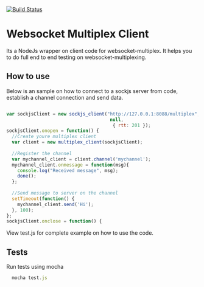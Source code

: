 [![Build Status](https://travis-ci.org/sumitchawla/websocket-multiplex-client.svg?branch=master)](https://travis-ci.org/sumitchawla/websocket-multiplex-client)

# Websocket Multiplex Client

Its a NodeJs wrapper on client code for websocket-multiplex.  It helps you to do full end to end testing on websocket-multiplexing.
## How to use

Below is an sample on how to connect to a sockjs server from code, establish a channel connection and send data.

```js

var sockjsClient = new sockjs_client("http://127.0.0.1:8088/multiplex", 
                                      null, 
                                       { rtt: 201 });
sockjsClient.onopen = function() {
  //Create youre multiplex client
  var client = new multiplex_client(sockjsClient);
  
  //Register the channel
  var mychannel_client = client.channel('mychannel');
  mychannel_client.onmessage = function(msg){
    console.log("Received message", msg);
    done();
  };
  
  //Send message to server on the channel
  setTimeout(function() {
    mychannel_client.send('Hi'); 
  }, 100);
};
sockjsClient.onclose = function() {

```

View test.js for complete example on how to use the code. 

## Tests

Run tests using mocha

```js
  mocha test.js

```

